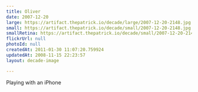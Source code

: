 ```yaml
---
title: Oliver
date: 2007-12-20
large: https://artifact.thepatrick.io/decade/large/2007-12-20-2148.jpg
small: https://artifact.thepatrick.io/decade/small/2007-12-20-2148.jpg
smallRetina: https://artifact.thepatrick.io/decade/small/2007-12-20-2148@2x.jpg
flickrUrl: null
photoId: null
createdAt: 2011-01-30 11:07:20.759924
updatedAt: 2008-11-15 22:23:57
layout: decade-image

---
```

Playing with an iPhone
